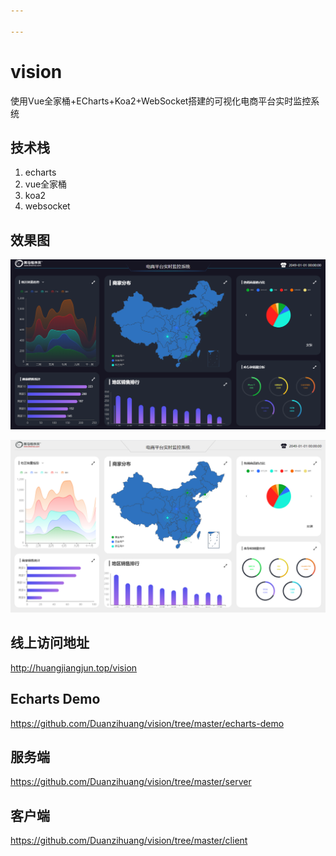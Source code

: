 ```yaml
---

---
```


# vision
使用Vue全家桶+ECharts+Koa2+WebSocket搭建的可视化电商平台实时监控系统

## 技术栈

1. echarts
2. vue全家桶
3. koa2
4. websocket

## 效果图

![effect1](assets/effect1.png)

![effect2](assets/effect2.png)

## 线上访问地址

http://huangjiangjun.top/vision

## Echarts Demo

https://github.com/Duanzihuang/vision/tree/master/echarts-demo

## 服务端

https://github.com/Duanzihuang/vision/tree/master/server

## 客户端

https://github.com/Duanzihuang/vision/tree/master/client